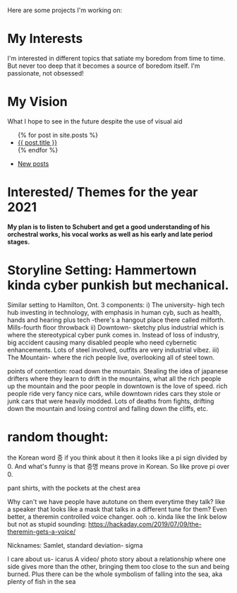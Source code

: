 Here are some projects I'm working on:

# My Interests

I'm interested in different topics that satiate my boredom from time to time. But never too deep that it becomes a source of boredom itself. I'm passionate, not obsessed!

# My Vision

What I hope to see in the future despite the use of visual aid

<ul>
  {% for post in site.posts %}
  <li>
      <a href="{{ post.url }}">{{ post.title }}</a>
  </li>
  {% endfor %}
</ul>
  
<ul>
  <li><a href ="https://saamantics.github.io/Igor-without-the-hard-r/_posts">New posts</a></li>
</ul>

# Interested/ Themes for the year 2021
<b>
  My plan is to listen to Schubert and get a good understanding of his orchestral works, his vocal works as well as his early and late period stages.
</b>


# Storyline Setting: Hammertown kinda cyber punkish but mechanical.
Similar setting to Hamilton, Ont.
3 components: 
i) The university- high tech hub investing in technology, with emphasis in human cyb, such as health, hands and hearing plus tech
-there's a hangout place there called milforth. Mills-fourth floor throwback
ii) Downtown- sketchy plus industrial which is where the stereotypical cyber punk comes in. Instead of loss of industry, big accident causing many disabled people who need cybernetic enhancements. Lots of steel involved, outfits are very industrial vibez.
iii) The Mountain- where the rich people live, overlooking all of steel town.


points of contention: road down the mountain. Stealing the idea of japanese drifters where they learn to drift in the mountains, what all the rich people up the mountain and the poor people in downtown is the love of speed. rich people ride very fancy nice cars, while downtown rides cars they stole or junk cars that were heavily modded.
Lots of deaths from fights, drifting down the mountain and losing control and falling down the cliffs, etc.

# random thought: 
the Korean word 증 if you think about it then it looks like a pi sign divided by 0. And what's funny is that 증명 means prove in Korean. So like prove pi over 0. 

pant shirts, with the pockets at the chest area

Why can't we have people have autotune on them everytime they talk? like a speaker that looks like a mask that talks in a different tune for them?
Even better, a theremin controlled voice changer. ooh :o.
kinda like the link below but not as stupid sounding:
https://hackaday.com/2019/07/09/the-theremin-gets-a-voice/

Nicknames: Samlet, standard deviation- sigma

I care about us- icarus
A video/ photo story about a relationship where one side gives more than the other, bringing them too close to the sun and being burned. Plus there can be the whole symbolism of falling into the sea, aka plenty of fish in the sea
